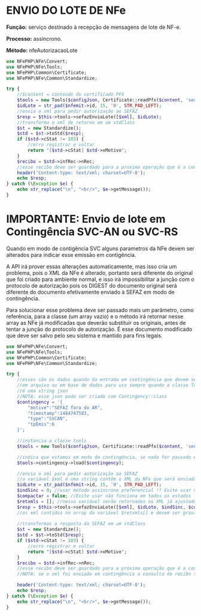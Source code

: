 # ENVIO DO LOTE DE NFe

**Função:** serviço destinado à recepção de mensagens de lote de NF-e.

**Processo:** assíncrono.

**Método:** nfeAutorizacaoLote


```php
use NFePHP\NFe\Convert;
use NFePHP\NFe\Tools;
use NFePHP\Common\Certificate;
use NFePHP\NFe\Common\Standardize;

try {
    //$content = conteúdo do certificado PFX
    $tools = new Tools($configJson, Certificate::readPfx($content, 'senha'));
    $idLote = str_pad($nfemit->id, 15, '0', STR_PAD_LEFT);
    //envia o xml para pedir autorização ao SEFAZ
    $resp = $this->tools->sefazEnviaLote([$xml], $idLote);
    //transforma o xml de retorno em um stdClass
    $st = new Standardize();
    $std = $st->toStd($resp);
    if ($std->cStat != 103) {
        //erro registrar e voltar
        return "[$std->cStat] $std->xMotivo";
    }
    $recibo = $std->infRec->nRec;
    //esse recibo deve ser guardado para a proxima operação que é a consulta do recibo
    header('Content-type: text/xml; charset=UTF-8');
    echo $resp;
} catch (\Exception $e) {
    echo str_replace("\n", "<br/>", $e->getMessage());
}

```

# IMPORTANTE: Envio de lote em Contingência SVC-AN ou SVC-RS

Quando em modo de contigência SVC alguns parametros da NFe devem ser alterados para indicar esse emissão em contigência.

A API irá prover essas alterações automaticamente, mas isso cria um problema, pois o XML da NFe é alterado, portanto será diferente do original que foi criado para ambiente normal, e isso irá impossibilitar a junção com o protocolo de autorização pois os DIGEST do documento original será diferente do documento efetivamente enviado à SEFAZ em modo de contingência.

Para solucionar esse problema deve ser passado mais um parâmetro, como referência, para a classe (um array vazio) e o método irá retornar nesse array as NFe já modificadas que deverão substituir os originais, antes de tentar a junção do protocolo de autorização. É esse documento modificado que deve ser salvo pelo seu sistema e mantido para fins legais.

```php
use NFePHP\NFe\Convert;
use NFePHP\NFe\Tools;
use NFePHP\Common\Certificate;
use NFePHP\NFe\Common\Standardize;

try {
    //esses são os dados quando da entrada em contingência que devem ser mantidos
    //em arquivo ou em base de dados para uso sempre quando a classe Tools for instanciada
    //é uma string json
    //NOTA: esse json pode ser criado com Contingency::class
    $contingency = '{
        "motive":"SEFAZ fora do AR",
        "timestamp":1484747583,
        "type":"SVCAN",
        "tpEmis":6
    }';

    //instancia a classe tools
    $tools = new Tools($configJson, Certificate::readPfx($content, 'senha'));

    //indica que estamos em modo de contingência, se nada for passado estaremos em modo normal
    $tools->contingency->load($contingency);

    //envia o xml para pedir autorização ao SEFAZ
    //a variável $xml é uma string contêm o XML da NFe que será enviada 
    $idLote = str_pad($nfemit->id, 15, '0', STR_PAD_LEFT);
    $indSinc = 0; //usar método assincrono preferencial !! Evite usar não funciona em todos os estados
    $compactar = false; //Evite usar não funciona em todos os estados
    $retxmls = []; //nessa variável serão retornados os XML já ajustados para mode de contingência
    $resp = $this->tools->sefazEnviaLote([$xml], $idLote, $indSinc, $compactar, $retxmls);
    //os xml contidos no array da variável $retxmls[] e devem ser gravados em substituição aos documentos originais
    
    //transformas a resposta da SEFAZ em um stdClass
    $st = new Standardize();
    $std = $st->toStd($resp);
    if ($std->cStat != 103) {
        //erro registrar e voltar
        return "[$std->cStat] $std->xMotivo";
    }
    $recibo = $std->infRec->nRec;
    //esse recibo deve ser guardado para a próxima operação que é a consulta do recibo
    //NOTA: se o xml foi enviado em contingência a consulta do recibo também deverá ser feita nesse mesmo modo.

    header('Content-type: text/xml; charset=UTF-8');
    echo $resp;
} catch (\Exception $e) {
    echo str_replace("\n", "<br/>", $e->getMessage());
}

```
